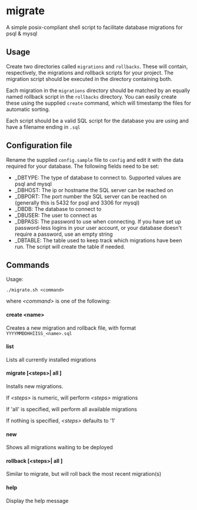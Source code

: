 # migrate
A simple posix-compliant shell script to facilitate database migrations for psql &amp; mysql

##	Usage
Create two directories called `migrations` and `rollbacks`. These will contain, respectively, the migrations and rollback scripts for your project. The migration script should be executed in the directory containing both.

Each migration in the `migrations` directory should be matched by an equally named rollback script in the `rollbacks` directory. You can easily create these using the supplied `create` command, which will timestamp the files for automatic sorting.

Each script should be a valid SQL script for the database you are using and have a filename ending in `.sql`

##	Configuration file
Rename the supplied `config.sample` file to `config` and edit it with the data required for your database. 
The following fields need to be set:

* _DBTYPE: The type of database to connect to. Supported values are psql and mysql
* _DBHOST: The ip or hostname the SQL server can be reached on
* _DBPORT: The port number the SQL server can be reached on (generally this is 5432 for psql and 3306 for mysql)
* _DBDB: The database to connect to
* _DBUSER: The user to connect as
* _DBPASS: The password to use when connecting. If you have set up password-less logins in your user account, or your database doesn't require a password, use an empty string
* _DBTABLE: The table used to keep track which migrations have been run. The script will create the table if needed.

## Commands
Usage: 

`./migrate.sh <command>`

where *&lt;command&gt;* is one of the following:

#### create &lt;name&gt; ####

Creates a new migration and rollback file, with format `YYYYMMDDHHIISS_<name>.sql`
	
#### list ####

Lists all currently installed migrations

#### migrate [&lt;steps&gt;| all ] ####

Installs new migrations.

If *&lt;steps&gt;* is numeric, will perform *&lt;steps&gt;* migrations

If 'all' is specified, will perform all available migrations

If nothing is specified, *&lt;steps&gt;* defaults to '1'

#### new ####

Shows all migrations waiting to be deployed
	
#### rollback [&lt;steps&gt;| all ] ####

Similar to migrate, but will roll back the most recent migration(s)
	
#### help ####

Display the help message

